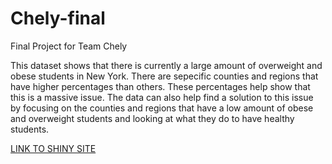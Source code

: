 # Chely-final
Final Project for Team Chely

This dataset shows that there is currently a large amount of overweight and obese students in New York. There are sepecific counties and regions that have higher percentages than others. These percentages help show that this is a massive issue. The data can also help find a solution to this issue by focusing on the counties and regions that have a low amount of obese and overweight students and looking at what they do to have healthy students.

[LINK TO SHINY SITE](https://caitlyn-wilhelm.shinyapps.io/Chely-final/)